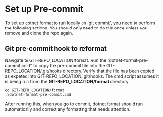 # Set up Pre-commit
To set up dotnet format to run locally on 'git commit', you need to perform the following actions. You should only need to do this once unless you remove and clone the repo again. 

## Git pre-commit hook to reformat
Navigate to GIT-REPO_LOCATION/format. Run the "dotnet-format-pre-commit.cmd" to copy the pre-commit file into the GIT-REPO_LOCATION/.git/hooks directory. Verify that the file has been copied as expeted into GIT-REPO_LOCATION/.git/hooks. The cmd script assumes it is being run from the **GIT-REPO_LOCATION/format** directory
  
```
cd GIT-REPO_LOCATION/format
.\dotnet-format-pre-commit.cmd
```

After running this, when you go to commit, dotnet format should run automatically and correct any formatting that needs attention. 
